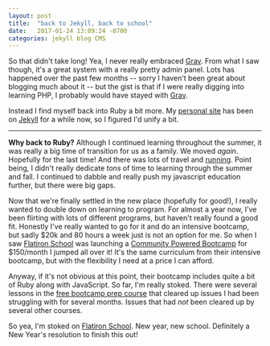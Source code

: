 ```yaml
---
layout: post
title:  "back to Jekyll, back to school"
date:   2017-01-24 13:09:24 -0700
categories: jekyll blog CMS
---
```

So that didn't take long! Yea, I never really embraced [Grav](https://getgrav.org/). From what I saw though, it's a great system with a really pretty admin panel. Lots has happened over the past few months -- sorry I haven't been great about blogging much about it -- but the gist is that if I were really digging into learning PHP, I probably would have stayed with [Grav](https://getgrav.org/).

Instead I find myself back into Ruby a bit more. My [personal site](http://www.jhnnyk.com/) has been on [Jekyll](https://jekyllrb.com/) for a while now, so I figured I'd unify a bit.

---

**Why back to Ruby?** Although I continued learning throughout the summer, it was really a big time of transition for us as a family. We moved *again*. Hopefully for the last time! And there was lots of travel and [running](http://www.jhnnyk.com/). Point being, I didn't really dedicate *tons* of time to learning through the summer and fall. I continued to dabble and really push my javascript education further, but there were big gaps.

Now that we're finally settled in the new place (hopefully for good!), I really wanted to double down on learning to program. For almost a year now, I've been flirting with lots of different programs, but haven't really found a good fit. Honestly I've really wanted to go for it and do an intensive bootcamp, but sadly $20k and 80 hours a week just is not an option for me. So when I saw [Flatiron School](https://flatironschool.com/) was launching a [Community Powered Bootcamp](https://flatironschool.com/programs/online-community-bootcamp/) for $150/month I jumped all over it! It's the same curriculum from their intensive bootcamp, but with the flexibility I need at a price I can afford.

Anyway, if it's not obvious at this point, their bootcamp includes quite a bit of Ruby along with JavaScript. So far, I'm really stoked. There were several lessons in the [free bootcamp prep course](https://flatironschool.com/programs/online-bootcamp-prep-course/) that cleared up issues I had been struggling with for several months. Issues that had *not* been cleared up by several other courses.

So yea, I'm stoked on [Flatiron School](https://flatironschool.com/). New year, new school. Definitely a New Year's resolution to finish this out!
